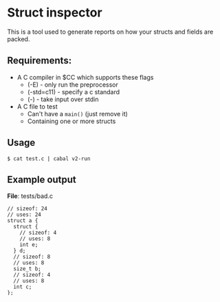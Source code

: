 # Struct inspector

This is a tool used to generate reports on how your structs and fields are packed.

## Requirements:

* A C compiler in $CC which supports these flags
  * (-E)       - only run the preprocessor
  * (-std=c11) - specify a c standard
  * (-)        - take input over stdin
* A C file to test
  * Can't have a `main()` (just remove it)
  * Containing one or more structs

## Usage 

```
$ cat test.c | cabal v2-run
```

## Example output

**File**: tests/bad.c

```
// sizeof: 24
// uses: 24
struct a {
  struct {
    // sizeof: 4
    // uses: 8
    int e;
  } d;
  // sizeof: 8
  // uses: 8
  size_t b;
  // sizeof: 4
  // uses: 8
  int c;
};
```

**Key**:

**Sizeof**: bytes the element consumes
**Uses**: bytes the element consumes plus trailing padding

**File**: tests/good.c

```
// sizeof: 16
// uses: 16
struct a {
  // sizeof: 8
  // uses: 8
  size_t b;
  struct {
    // sizeof: 4
    // uses: 4
    int e;
  } d;
  // sizeof: 4
  // uses: 4
  int c;
};
```
